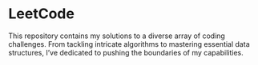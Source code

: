 # LeetCode

This repository contains my solutions to a diverse array of coding challenges. From tackling intricate algorithms to mastering essential data structures, I’ve dedicated to pushing the boundaries of my capabilities.